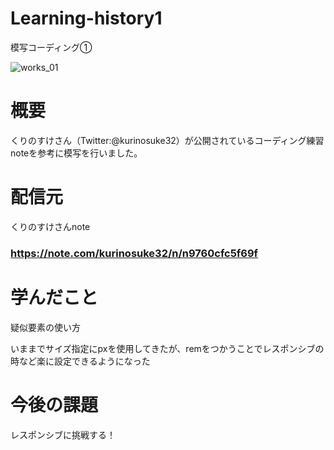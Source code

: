 # Learning-history1
模写コーディング①

![works_01](https://user-images.githubusercontent.com/64426498/88477068-f8c5ec80-cf77-11ea-82d3-38c51d522707.png)

# 概要
くりのすけさん（Twitter:@kurinosuke32）が公開されているコーディング練習noteを参考に模写を行いました。

# 配信元
くりのすけさんnote
### **https://note.com/kurinosuke32/n/n9760cfc5f69f** 

# 学んだこと
疑似要素の使い方　　

いままでサイズ指定にpxを使用してきたが、remをつかうことでレスポンシブの時など楽に設定できるようになった


# 今後の課題
レスポンシブに挑戦する！

